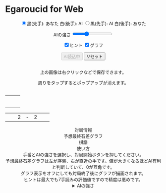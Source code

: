 # Egaroucid for Web

<p align="center">
            <input type="radio" class="radio_size" name="ai_player" value="1" id="white" checked><label for="white" class="setting">黒(先手): あなた 白(後手): AI</label>
            <input type="radio" class="radio_size" name="ai_player" value="0" id="black"><label for="black" class="setting">黒(先手): AI 白(後手): あなた</label>
        </p>
        <p align="center">
            <span class="setting">AIの強さ</span>
            <input type="range" id="ai_level" min="0" max="15" step="1" value="5">
            <span class="setting" id="ai_level_label"></span>
        </p>
        <p align="center">
            <input type="checkbox" id="show_value" checked><label class="setting" for="show_value">ヒント</label>
            <input type="checkbox" id="show_graph" checked><label class="setting" for="show_graph">グラフ</label>
        </p>
        <div align="center" id="div_start">
            <input type="submit" class="setting" value="AI読込中" onclick="start()" id="start" disabled>
            <input type="submit" class="setting" value="リセット" onclick="reset()" id="reset">
        </div>
        <div class="popup" id="js-popup">
            <div class="popup-inner">
                <p align="center" class="sub_title" id="result_text"></p>
                <img class="image" id="game_result">
                <p align="center" class="hidden" id="tweet_result"></p>
                <p align="center" class="text">上の画像は右クリックなどで保存できます。</p>
                <p align="center" class="text">周りをタップするとポップアップが消えます。</p>
            </div>
            <div class="black-background" id="js-black-bg"></div>
        </div>
        <div id="main">
            <table class="coords" id="coord_top" align="center"></table>
            <table align="center">
                <tr>
                    <td class="white_element"><table class="coords" id="coord_left" align="center"></table></td>
                    <td class="white_element"><table class="board" id="board" align="center"></table></td>
                    <td class="white_element"><table class="coords" id="coord_right" align="center"></table></td>
                </tr>
            </table>
            <table class="status" id="status" align="center">
                <tr>
                    <td class="status_cell"><span class="state_blank"></span></td>
                    <td class="status_cell"><span class="black_stone"></span></td>
                    <td class="status_char"><span class="state_blank">2</span></td>
                    <td class="status_char"><span class="state_blank">-</span></td>
                    <td class="status_char"><span class="state_blank">2</span></td>
                    <td class="status_cell"><span class="white_stone"></span></td>
                    <td class="status_cell"><span class="state_blank"></span></td>
                </tr>
            </table>
        </div>
        <div id="info" align="center">
            <div class="sub_title">対局情報</div>
            <div class="sub_sub_title">予想最終石差グラフ</div>
            <div class="chart" id="chart_container">
                <canvas id="graph"></canvas>
            </div>
            <div class="sub_sub_title">棋譜</div>
            <div class="record" id="record"></div>
        </div>
        <div align="center">
            <div class="sub_title" id="usage">使い方</div>
            <div class="text">
                手番とAIの強さを選択し、対局開始ボタンを押してください。<br>
                予想最終石差グラフは左が序盤、右が直近の手です。値が大きくなるほどAI有利と判断していて、0が互角です。<br>
                グラフ表示をオフにしても対局終了後にグラフが描画されます。<br>
                ヒントは最大でも7手読みの評価値ですので精度は悪めです。<br>
            </div>
            <details class="details" id="strength">
                <summary class="summary">AIの強さ</summary>
                <div class="text">
                    AIの強さは中盤の先読み手数、終盤の読み切り手数、及び完全読み手数で調整されます。
                    レベルが上がると計算時間が増えるので、様子を見つつ設定してください。<br>
                    各強さの詳細は以下です。
                </div>
                <table>
                    <tr>
                        <td class="text">レベル</td>
                        <td class="text">中盤読み</td>
                        <td class="text">終盤読み切り</td>
                        <td class="text">完全読み</td>
                    </tr>
                    <tr>
                        <td class="text">0</td>
                        <td class="text">0手</td>
                        <td class="text">0手</td>
                        <td class="text">0手</td>
                    </tr>
                    <tr>
                        <td class="text">1</td>
                        <td class="text">1手</td>
                        <td class="text">2手</td>
                        <td class="text">2手</td>
                    </tr>
                    <tr>
                        <td class="text">2</td>
                        <td class="text">2手</td>
                        <td class="text">4手</td>
                        <td class="text">4手</td>
                    </tr>
                    <tr>
                        <td class="text">3</td>
                        <td class="text">3手</td>
                        <td class="text">6手</td>
                        <td class="text">6手</td>
                    </tr>
                    <tr>
                        <td class="text">4</td>
                        <td class="text">4手</td>
                        <td class="text">8手</td>
                        <td class="text">8手</td>
                    </tr>
                    <tr>
                        <td class="text">5</td>
                        <td class="text">5手</td>
                        <td class="text">10手</td>
                        <td class="text">10手</td>
                    </tr>
                    <tr>
                        <td class="text">6</td>
                        <td class="text">6手</td>
                        <td class="text">12手</td>
                        <td class="text">12手</td>
                    </tr>
                    <tr>
                        <td class="text">7</td>
                        <td class="text">7手</td>
                        <td class="text">14手</td>
                        <td class="text">14手</td>
                    </tr>
                    <tr>
                        <td class="text">8</td>
                        <td class="text">8手</td>
                        <td class="text">16手</td>
                        <td class="text">16手</td>
                    </tr>
                    <tr>
                        <td class="text">9</td>
                        <td class="text">9手</td>
                        <td class="text">18手</td>
                        <td class="text">18手</td>
                    </tr>
                    <tr>
                        <td class="text">10</td>
                        <td class="text">10手</td>
                        <td class="text">20手</td>
                        <td class="text">20手</td>
                    </tr>
                    <tr>
                        <td class="text">11</td>
                        <td class="text">11手</td>
                        <td class="text">22手</td>
                        <td class="text">20手</td>
                    </tr>
                    <tr>
                        <td class="text">12</td>
                        <td class="text">12手</td>
                        <td class="text">22手</td>
                        <td class="text">20手</td>
                    </tr>
                    <tr>
                        <td class="text">13</td>
                        <td class="text">13手</td>
                        <td class="text">24手</td>
                        <td class="text">22手</td>
                    </tr>
                    <tr>
                        <td class="text">14</td>
                        <td class="text">14手</td>
                        <td class="text">24手</td>
                        <td class="text">22手</td>
                    </tr>
                    <tr>
                        <td class="text">15</td>
                        <td class="text">15手</td>
                        <td class="text">24手</td>
                        <td class="text">22手</td>
                    </tr>
                </table>
            </details>

<script src="https://cdnjs.cloudflare.com/ajax/libs/Chart.js/2.7.2/Chart.bundle.js"></script>
<script src="https://cdnjs.cloudflare.com/ajax/libs/html2canvas/0.4.1/html2canvas.js"></script>
<script src="ai.js"></script>
<script src="script.js"></script>

